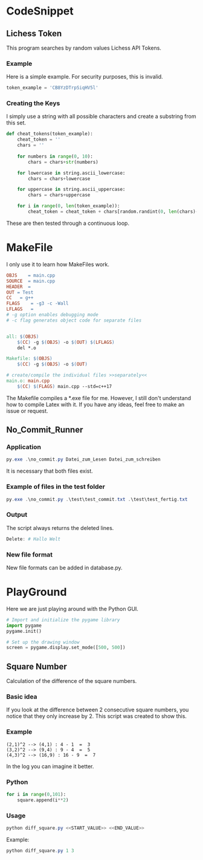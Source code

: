 # CodeSnippet
## Lichess Token 

This program searches by random values Lichess API Tokens.

### Example
Here is a simple example. For security purposes, this is invalid.

```python
token_example = 'CB8YzDTrpSiqHV5l'
```


### Creating the Keys
I simply use a string with all possible characters and create a substring from this set.

```python
def cheat_tokens(token_example):
    cheat_token = ''
    chars = ''
    
    for numbers in range(0, 10):
        chars = chars+str(numbers)

    for lowercase in string.ascii_lowercase:
        chars = chars+lowercase

    for uppercase in string.ascii_uppercase:
        chars = chars+uppercase

    for i in range(0, len(token_example)):
        cheat_token = cheat_token + chars[random.randint(0, len(chars)-1)]

```

These are then tested through a continuous loop. 


# MakeFile
I only use it to learn how MakeFiles work. 


```Makefile
OBJS	= main.cpp
SOURCE	= main.cpp
HEADER	= 
OUT	= Test
CC	 = g++
FLAGS	 = -g3 -c -Wall
LFLAGS	 = 
# -g option enables debugging mode 
# -c flag generates object code for separate files


all: $(OBJS)
	$(CC) -g $(OBJS) -o $(OUT) $(LFLAGS)
	del *.o

Makefile: $(OBJS)
	$(CC) -g $(OBJS) -o $(OUT)

# create/compile the individual files >>separately<<
main.o: main.cpp
	$(CC) $(FLAGS) main.cpp --std=c++17
```

The Makefile compiles a *.exe file for me. However, I still don't understand how to compile Latex with it.
If you have any ideas, feel free to make an issue or request. 

## No_Commit_Runner

### Application
``` PowerShell
py.exe .\no_commit.py Datei_zum_Lesen Datei_zum_schreiben
```
It is necessary that both files exist.

### Example of files in the test folder

```PowerShell
py.exe .\no_commit.py .\test\test_commit.txt .\test\test_fertig.txt
```

### Output
The script always returns the deleted lines.

```PowerShell
Delete: # Hallo Welt
```

### New file format

New file formats can be added in database.py.

# PlayGround
Here we are just playing around with the Python GUI. 

```Python
# Import and initialize the pygame library
import pygame
pygame.init()

# Set up the drawing window
screen = pygame.display.set_mode([500, 500])
```

## Square Number

Calculation of the difference of the square numbers.

### Basic idea
If you look at the difference between 2 consecutive square numbers, you notice that they only increase by 2. 
This script was created to show this. 

### Example
```Log
(2,1)^2 --> (4,1) : 4 - 1  =  3
(3,2)^2 --> (9,4) : 9 - 4  =  5
(4,3)^2 --> (16,9) : 16 - 9  =  7
``` 
In the log you can imagine it better.

### Python
```Python 
for i in range(0,101):
    square.append(i**2)
```

### Usage
```PowerShell
python diff_square.py <<START_VALUE>> <<END_VALUE>>
```

Example:
```PowerShell
python diff_square.py 1 3
```
